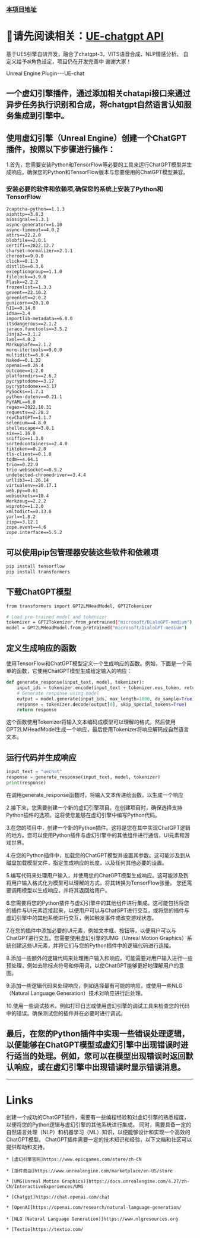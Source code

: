 ### [本项目地址](https://github.com/kemomi/UE-chatgpt)

# 📖请先阅读相关：[UE-chatgpt API](https://github.com/kemomi/UE-chatgpt/blob/main/README_zh.md)

基于UE5引擎自研开发，融合了chatgpt-3，VITS语音合成，NLP情感分析。
自定义给予ai角色设定，项目仍在开发完善中 谢谢大家！  

Unreal Engine Plugin---UE-chat

一个虚幻引擎插件，通过添加相关chatapi接口来通过异步任务执行识别和合成，将chatgpt自然语言认知服务集成到引擎中。
--------------------------------------------

## 使用虚幻引擎（Unreal Engine）创建一个ChatGPT插件，按照以下步骤进行操作：

1.首先，您需要安装Python和TensorFlow等必要的工具来运行ChatGPT模型并生成响应。确保您的Python和TensorFlow版本与您要使用的ChatGPT模型兼容。

### 安装必要的软件和依赖项,确保您的系统上安装了Python和TensorFlow

```
2captcha-python==1.1.3
aiohttp==3.8.3
aiosignal==1.3.1
async-generator==1.10
async-timeout==4.0.2
attrs==22.2.0
blobfile==2.0.1
certifi==2022.12.7
charset-normalizer==2.1.1
cheroot==9.0.0
click==8.1.3
distlib==0.3.6
exceptiongroup==1.1.0
filelock==3.9.0
Flask==2.2.2
frozenlist==1.3.3
gevent==22.10.2
greenlet==2.0.2
gunicorn==20.1.0
h11==0.14.0
idna==3.4
importlib-metadata==6.0.0
itsdangerous==2.1.2
jaraco.functools==3.5.2
Jinja2==3.1.2
lxml==4.9.2
MarkupSafe==2.1.2
more-itertools==9.0.0
multidict==6.0.4
Naked==0.1.32
openai==0.26.4
outcome==1.2.0
platformdirs==2.6.2
pycryptodome==3.17
pycryptodomex==3.17
PySocks==1.7.1
python-dotenv==0.21.1
PyYAML==6.0
regex==2022.10.31
requests==2.28.2
revChatGPT==1.1.7
selenium==4.8.0
shellescape==3.8.1
six==1.16.0
sniffio==1.3.0
sortedcontainers==2.4.0
tiktoken==0.2.0
tls-client==0.1.8
tqdm==4.64.1
trio==0.22.0
trio-websocket==0.9.2
undetected-chromedriver==3.4.4
urllib3==1.26.14
virtualenv==20.17.1
web.py==0.61
websockets==10.4
Werkzeug==2.2.2
wsproto==1.2.0
xmltodict==0.13.0
yarl==1.8.2
zipp==3.12.1
zope.event==4.6
zope.interface==5.5.2
```

## 可以使用pip包管理器安装这些软件和依赖项

```python
pip install tensorflow
pip install transformers
```
## 下载ChatGPT模型
```sh
from transformers import GPT2LMHeadModel, GPT2Tokenizer

# Load pre-trained model and tokenizer
tokenizer = GPT2Tokenizer.from_pretrained("microsoft/DialoGPT-medium")
model = GPT2LMHeadModel.from_pretrained("microsoft/DialoGPT-medium")
```
## 定义生成响应的函数
使用TensorFlow和ChatGPT模型定义一个生成响应的函数。例如，下面是一个简单的函数，它使用ChatGPT模型生成给定输入的响应：
```python
def generate_response(input_text, model, tokenizer):
    input_ids = tokenizer.encode(input_text + tokenizer.eos_token, return_tensors='tf')
    # Generate response using model
    output = model.generate(input_ids, max_length=1000, do_sample=True)
    response = tokenizer.decode(output[0], skip_special_tokens=True)
    return response
```
这个函数使用Tokenizer将输入文本编码成模型可以理解的格式，然后使用GPT2LMHeadModel生成一个响应，最后使用Tokenizer将响应解码成自然语言文本。

## 运行代码并生成响应
```python
input_text = "uechat"
response = generate_response(input_text, model, tokenizer)
print(response)
```
在调用generate_response函数时，将输入文本传递给函数，以生成一个响应


2.接下来，您需要创建一个新的虚幻引擎项目。在创建项目时，确保选择支持Python插件的选项。这将使您能够在虚幻引擎中编写Python代码。

3.在您的项目中，创建一个新的Python插件。这将是您在其中实现ChatGPT逻辑的地方。您可以使用Python插件与虚幻引擎中的其他组件进行通信，UI元素和游戏世界。

4.在您的Python插件中，加载您的ChatGPT模型并设置其参数。这可能涉及到从磁盘加载模型文件，指定生成响应的长度，以及任何其他必要的设置。

5.编写代码来处理用户输入，并使用您的ChatGPT模型生成响应。这可能涉及到将用户输入格式化为模型可以理解的方式，将其转换为TensorFlow张量。
您还需要调用模型以生成响应，并将其返回给用户。

6.您需要将您的Python插件与虚幻引擎中的其他组件进行集成。这可能包括将您的插件与UI元素连接起来，以便用户可以与ChatGPT进行交互，或将您的插件与虚幻引擎中的其他系统进行交互，例如触发事件或改变游戏状态。

7.在您的插件中添加必要的UI元素，例如文本框、按钮等，以便用户可以与ChatGPT进行交互。您需要使用虚幻引擎的UMG（Unreal Motion Graphics）系统创建这些UI元素，并将它们与您的Python插件中的逻辑代码进行连接。

8.添加一些额外的逻辑代码来处理用户输入和响应。可能需要对用户输入进行一些预处理，例如去除标点符号和停用词，以使ChatGPT能够更好地理解用户的意图。

9.添加一些逻辑代码来处理响应，例如选择最有可能的响应，或使用一些NLG（Natural Language Generation）技术对响应进行后处理。

10.使用一些调试技术，例如打印日志或使用虚幻引擎的调试工具来检查您的代码中的错误。确保测试您的插件并在必要时进行调试。

## 最后，在您的Python插件中实现一些错误处理逻辑，以便能够在ChatGPT模型或虚幻引擎中出现错误时进行适当的处理。例如，您可以在模型出现错误时返回默认响应，或在虚幻引擎中出现错误时显示错误消息。
------------------------------------------

# Links
创建一个成功的ChatGPT插件，需要有一些编程经验和对虚幻引擎的熟悉程度，以便将您的Python逻辑与虚幻引擎的其他系统进行集成。
同时，需要具备一定的自然语言处理（NLP）和机器学习（ML）知识，以便能够设计和实现一个高效的ChatGPT模型。
ChatGPT插件需要一定的技术知识和经验，以下文档和社区可以提供帮助和支持。

    * [虚幻引擎官网]https://www.epicgames.com/store/zh-CN

    * [插件商店]https://www.unrealengine.com/marketplace/en-US/store

    * [UMG(Unreal Motion Graphics)]https://docs.unrealengine.com/4.27/zh-CN/InteractiveExperiences/UMG

    * [Chatgpt]https://chat.openai.com/chat

    * [OpenAI]https://openai.com/research/natural-language-generation/

    * [NLG（Natural Language Generation)]https://www.nlgresources.org

    * [Textio]https://textio.com/
